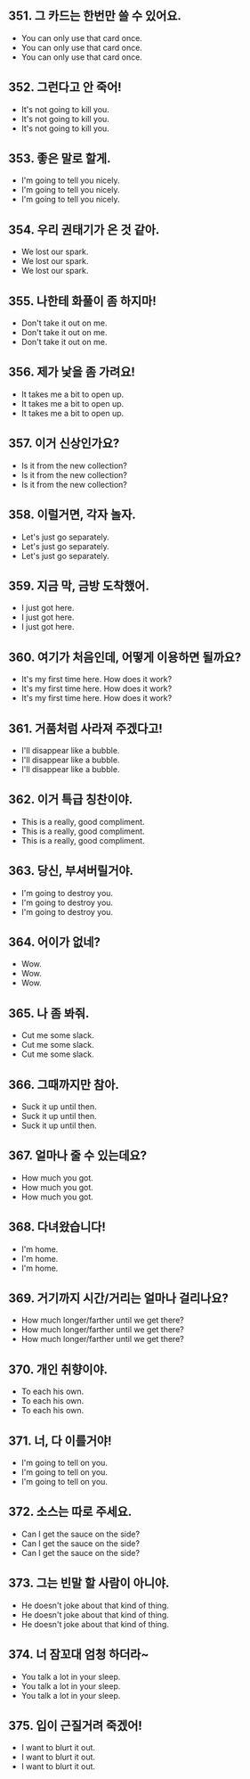 ## 351. 그 카드는 한번만 쓸 수 있어요.
* You can only use that card once.
* You can only use that card once.
* You can only use that card once.

## 352. 그런다고 안 죽어!
* It's not going to kill you.
* It's not going to kill you.
* It's not going to kill you.

## 353. 좋은 말로 할게.
* I'm going to tell you nicely.
* I'm going to tell you nicely.
* I'm going to tell you nicely.

## 354. 우리 권태기가 온 것 같아.
* We lost our spark.
* We lost our spark.
* We lost our spark.

## 355. 나한테 화풀이 좀 하지마!
* Don't take it out on me.
* Don't take it out on me.
* Don't take it out on me.

## 356. 제가 낯을 좀 가려요!
* It takes me a bit to open up.
* It takes me a bit to open up.
* It takes me a bit to open up.

## 357. 이거 신상인가요?
* Is it from the new collection?
* Is it from the new collection?
* Is it from the new collection?

## 358. 이럴거면, 각자 놀자.
* Let's just go separately.
* Let's just go separately.
* Let's just go separately.

## 359. 지금 막, 금방 도착했어.
* I just got here.
* I just got here.
* I just got here.

## 360. 여기가 처음인데, 어떻게 이용하면 될까요?
* It's my first time here. How does it work?
* It's my first time here. How does it work?
* It's my first time here. How does it work?

## 361. 거품처럼 사라져 주겠다고!
* I'll disappear like a bubble.
* I'll disappear like a bubble.
* I'll disappear like a bubble.

## 362. 이거 특급 칭찬이야.
* This is a really, good compliment.
* This is a really, good compliment.
* This is a really, good compliment.

## 363. 당신, 부셔버릴거야.
* I'm going to destroy you.
* I'm going to destroy you.
* I'm going to destroy you.

## 364. 어이가 없네?
* Wow.
* Wow.
* Wow.

## 365. 나 좀 봐줘.
* Cut me some slack.
* Cut me some slack.
* Cut me some slack.

## 366. 그때까지만 참아.
* Suck it up until then.
* Suck it up until then.
* Suck it up until then.

## 367. 얼마나 줄 수 있는데요?
* How much you got.
* How much you got.
* How much you got.

## 368. 다녀왔습니다!
* I'm home.
* I'm home.
* I'm home.

## 369. 거기까지 시간/거리는 얼마나 걸리나요?
* How much longer/farther until we get there?
* How much longer/farther until we get there?
* How much longer/farther until we get there?

## 370. 개인 취향이야.
* To each his own.
* To each his own.
* To each his own.

## 371. 너, 다 이를거야!
* I'm going to tell on you.
* I'm going to tell on you.
* I'm going to tell on you.

## 372. 소스는 따로 주세요.
* Can I get the sauce on the side?
* Can I get the sauce on the side?
* Can I get the sauce on the side?

## 373. 그는 빈말 할 사람이 아니야.
* He doesn't joke about that kind of thing.
* He doesn't joke about that kind of thing.
* He doesn't joke about that kind of thing.

## 374. 너 잠꼬대 엄청 하더라~
* You talk a lot in your sleep.
* You talk a lot in your sleep.
* You talk a lot in your sleep.

## 375. 입이 근질거려 죽겠어!
* I want to blurt it out.
* I want to blurt it out.
* I want to blurt it out.


